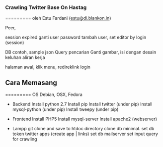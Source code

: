 ### Crawling Twitter Base On Hastag
=========
oleh Estu Fardani (estu@di.blankon.in)

Peer,

session expired
ganti user password
tambah user, set editor by login (session)

DB contoh, sample json
Query pencarian
Ganti gambar, isi dengan desain keluhan
aliran kerja

halaman awal,
klik menu, redireklink login

## Cara Memasang
=========
OS Debian, OSX, Fedora
* Backend
Install python 2.7
Install pip
Install twitter (under pip)
Install mysql-python (under pip)
Install tweepy (under pip)

* Frontend
Install PHP5
Install mysql-server
Install apache2 (webserver)

* Lampp
git clone and save to htdoc directory
clone db minimal.
set db token twitter apps (create app | links)
set db mailserver
set input query for crawling

